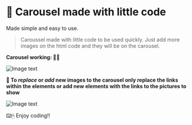 # 🎡 Carousel made with little code
Made simple and easy to use.

> Caroussel made with little code to be used quickly. Just add more images on the html code and they will be on the carousel.

**Carousel working: 🙇‍♂️**

  ![Image text](https://github.com/ID-Diego/Carousel_Little-Code/blob/main/img/carousel.PNG)

**📝 To *replace* or *add* new images to the carousel only replace the links within the **<a>** elements or add new <a> elements with the links to the pictures to show**

  ![Image text](https://github.com/ID-Diego/Carousel_Little-Code/blob/main/img/html.PNG)



⌨️🖱 Enjoy coding!!
